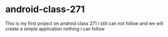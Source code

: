 # android-class-271
This is my first project on android class 271
i still can not follow
and we will create a simple application
nothing i can follow
